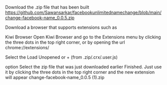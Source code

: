 Download the .zip file that has been built https://github.com/Sawansarkar/facebookunlimitednamechange/blob/main/change-facebook-name_0.0.5.zip

 Download a browser that supports extensions such as 

Kiwi Browser Open Kiwi Browser and go to the Extensions menu by clicking the three dots in the top right corner, or by opening the url chrome://extensions/

 Select the Load Unopened or + (from .zip/.crx/.user.js) 

option Select the zip file that was just downloaded earlier Finished. Just use it by clicking the three dots in the top right corner and the new extension will appear
change-facebook-name_0.0.5 (1).zip
